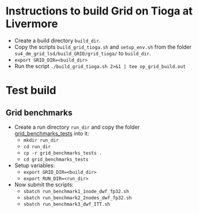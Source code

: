 # Instructions to build Grid on Tioga at Livermore
- Create a build directory `build_dir`.
- Copy the scripts `build_grid_tioga.sh` and `setup_env.sh` from the folder `su4_dm_grid_lsd/build_GRID/grid_tioga/` to `build_dir`.
- `export GRID_DIR=<build_dir>`
- Run the script `./build_grid_tioga.sh 2>&1 | tee op_grid_build.out`


# Test build
## Grid benchmarks
- Create a run directory `run_dir` and copy the folder [grid_benchmarks_tests](https://github.com/vmos1/su4_dm_grid_lsd/tree/main/build_GRID/grid_tioga/grid_benchmarks_tests) into it: 
  - `mkdir run_dir`
  - `cd run_dir`
  - `cp -r grid_benchmarks_tests .`
  - `cd grid_benchmarks_tests` 
- Setup variables:
  - `export GRID_DIR=<build_dir>`
  - `export RUN_DIR=<run_dir>`
- Now submit the scripts:
  - `sbatch run_benchmark1_1node_dwf_fp32.sh`
  - `sbatch run_benchmark2_2nodes_dwf_fp32.sh`
  - `sbatch run_benchmark3_dwf_ITT.sh`
